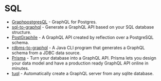 # SQL

- [GraphpostgresQL](https://github.com/solidsnack/GraphpostgresQL) - GraphQL for Postgres.
- [sql-to-graphql](https://github.com/rexxars/sql-to-graphql) - Generate a GraphQL API based on your SQL database structure.
- [PostGraphile](https://github.com/graphile/postgraphile) - A GraphQL API created by reflection over a PostgreSQL schema.
- [rdbms-to-graphql](https://github.com/ebridges/rdbms-to-graphql) - A Java CLI program that generates a GraphQL schema from a JDBC data source.
- [Prisma](https://github.com/graphcool/prisma) - Turn your database into a GraphQL API. Prisma lets you design your data model and have a production ready GraphQL API online in minutes.
- [tuql](https://github.com/bradleyboy/tuql) - Automatically create a GraphQL server from any sqlite database.

